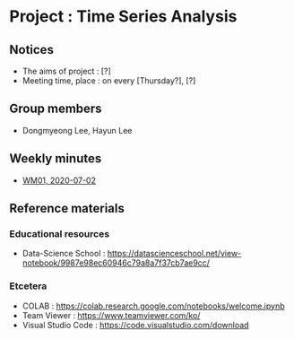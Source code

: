 # Project : Time Series Analysis
## Notices
- The aims of project : [?]
- Meeting time, place : on every [Thursday?], [?]


## Group members
- Dongmyeong Lee, Hayun Lee


## Weekly minutes
- <a href="https://github.com/ailever/project_time_series_analysis/blob/master/weekly_minutes/week01.md">WM01, 2020-07-02</a>

## Reference materials
### Educational resources
- Data-Science School : https://datascienceschool.net/view-notebook/9987e98ec60946c79a8a7f37cb7ae9cc/

### Etcetera
- COLAB : https://colab.research.google.com/notebooks/welcome.ipynb
- Team Viewer : https://www.teamviewer.com/ko/
- Visual Studio Code : https://code.visualstudio.com/download
